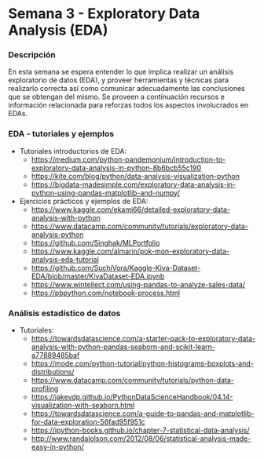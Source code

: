 Semana 3 - Exploratory Data Analysis (EDA)
==========================================

### Descripción

En esta semana se espera entender lo que implica realizar un análisis exploratorio de datos (EDA), y proveer herramientas y técnicas para realizarlo correcta así como comunicar adecuadamente las conclusiones que se obtengan del mismo. Se proveen a continuación recursos e información relacionada para reforzas todos los aspectos involucrados en EDAs.


### EDA - tutoriales y ejemplos

- Tutoriales introductorios de EDA:
    - https://medium.com/python-pandemonium/introduction-to-exploratory-data-analysis-in-python-8b6bcb55c190
    - https://kite.com/blog/python/data-analysis-visualization-python
    - https://bigdata-madesimple.com/exploratory-data-analysis-in-python-using-pandas-matplotlib-and-numpy/
- Ejercicios prácticos y ejemplos de EDA:
    - https://www.kaggle.com/ekami66/detailed-exploratory-data-analysis-with-python
    - https://www.datacamp.com/community/tutorials/exploratory-data-analysis-python
    - https://github.com/Singhak/MLPortfolio
    - https://www.kaggle.com/almarin/pok-mon-exploratory-data-analysis-eda-tutorial
    - https://github.com/SuchiVora/Kaggle-Kiva-Dataset-EDA/blob/master/KivaDataset-EDA.ipynb
    - https://www.wintellect.com/using-pandas-to-analyze-sales-data/
    - https://pbpython.com/notebook-process.html
    
### Análisis estadístico de datos

- Tutoriales:
    - https://towardsdatascience.com/a-starter-pack-to-exploratory-data-analysis-with-python-pandas-seaborn-and-scikit-learn-a77889485baf
    - https://mode.com/python-tutorial/python-histograms-boxplots-and-distributions/
    - https://www.datacamp.com/community/tutorials/python-data-profiling
    - https://jakevdp.github.io/PythonDataScienceHandbook/04.14-visualization-with-seaborn.html
    - https://towardsdatascience.com/a-guide-to-pandas-and-matplotlib-for-data-exploration-56fad95f951c
    - https://ipython-books.github.io/chapter-7-statistical-data-analysis/
    - http://www.randalolson.com/2012/08/06/statistical-analysis-made-easy-in-python/